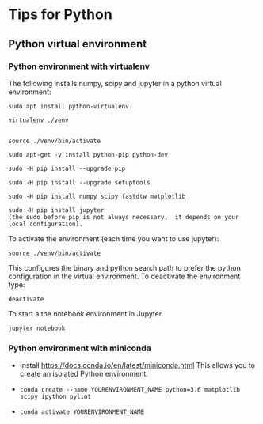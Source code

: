 # Tips for Python

## Python virtual environment

### Python environment with virtualenv

The following installs numpy, scipy and jupyter in a python virtual environment:

```
sudo apt install python-virtualenv

virtualenv ./venv


source ./venv/bin/activate

sudo apt-get -y install python-pip python-dev

sudo -H pip install --upgrade pip

sudo -H pip install --upgrade setuptools

sudo -H pip install numpy scipy fastdtw matplotlib

sudo -H pip install jupyter
(the sudo before pip is not always necessary,  it depends on your local configuration).
```

To activate the environment (each time you want to use jupyter):

```
source ./venv/bin/activate
```

This configures the binary and python search path to prefer the python configuration
in the virtual environment.
To deactivate the environment type:

```
deactivate
```
To start a the notebook environment in Jupyter
```
jupyter notebook
```

### Python environment with miniconda
* Install https://docs.conda.io/en/latest/miniconda.html
  This allows you to create an isolated Python environment.

* `conda create --name YOURENVIRONMENT_NAME python=3.6 matplotlib scipy ipython pylint`
* `conda activate YOURENVIRONMENT_NAME`
